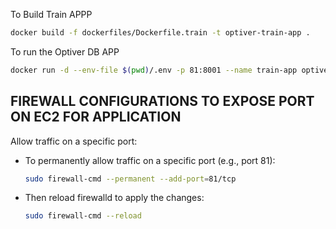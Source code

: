 To Build Train APPP
```bash
docker build -f dockerfiles/Dockerfile.train -t optiver-train-app .
```

To run the Optiver DB APP 
```bash
docker run -d --env-file $(pwd)/.env -p 81:8001 --name train-app optiver-train-app
```





## FIREWALL CONFIGURATIONS TO EXPOSE PORT ON EC2 FOR APPLICATION

Allow traffic on a specific port:
- To permanently allow traffic on a specific port (e.g., port 81):
    ```bash
    sudo firewall-cmd --permanent --add-port=81/tcp
    ```
- Then reload firewalld to apply the changes:
    ```bash
    sudo firewall-cmd --reload
    ```


